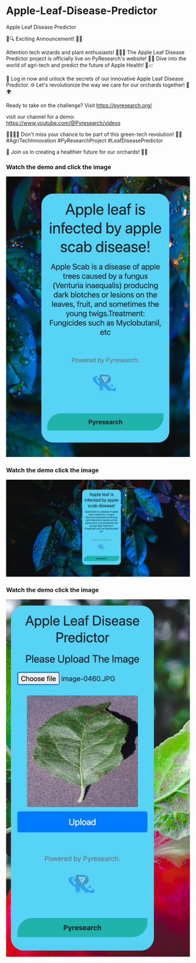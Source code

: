 # Apple-Leaf-Disease-Predictor
Apple Leaf Disease Predictor


🍃🔍 Exciting Announcement! 🌿✨

Attention tech wizards and plant enthusiasts! 🌱👩‍💻 The Apple Leaf Disease Predictor project is officially live on PyResearch's website! 🚀🔗 Dive into the world of agri-tech and predict the future of Apple Health! 🍏📈

🔐 Log in now and unlock the secrets of our innovative Apple Leaf Disease Predictor. 🌐 Let's revolutionize the way we care for our orchards together! 🌳🌍

Ready to take on the challenge? Visit https://pyresearch.org/ 

visit our channel for a demo: https://www.youtube.com/@Pyresearch/videos

👨‍🌾👩‍🔬 Don't miss your chance to be part of this green-tech revolution! 🌿💡 #AgriTechInnovation #PyResearchProject #LeafDiseasePredictor

🌟 Join us in creating a healthier future for our orchards! 🍃💚


### Watch the demo and click the image 

[![Watch the video](https://github.com/noorkhokhar99/Apple-Leaf-Disease-Predictor/blob/main/WhatsApp%20Image%202023-12-16%20at%2012.42.32%20AM.jpeg)](https://www.youtube.com/watch?v=jJmyfiyNv04)


### Watch the demo click the image 

[![Watch the video](https://github.com/noorkhokhar99/Apple-Leaf-Disease-Predictor/blob/main/WhatsApp%20Image%202023-12-16%20at%2012.42.33%20AM.jpeg)](https://www.youtube.com/watch?v=jJmyfiyNv04)


### Watch the demo click the image 

[![Watch the video](https://github.com/noorkhokhar99/Apple-Leaf-Disease-Predictor/blob/main/WhatsApp%20Image%202023-12-16%20at%2012.42.31%20AM.jpeg)](https://www.youtube.com/watch?v=jJmyfiyNv04)

